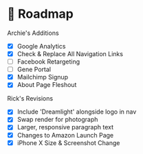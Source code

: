 # 🚴‍ Roadmap

Archie's Additions

- [x] Google Analytics 
- [x] Check & Replace All Navigation Links
- [ ] Facebook Retargeting
- [ ] Gene Portal
- [x] Mailchimp Signup
- [x] About Page Fleshout

Rick's Revisions

- [x] Include 'Dreamlight' alongside logo in nav
- [x] Swap render for photograph
- [x] Larger, responsive paragraph text
- [x] Changes to Amazon Launch Page
- [x] iPhone X Size & Screenshot Change
